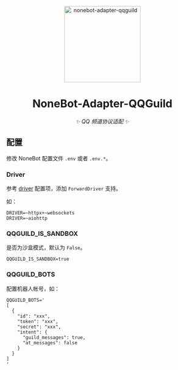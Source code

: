<p align="center">
  <a href="https://nonebot.dev/"><img src="https://raw.githubusercontent.com/nonebot/adapter-qqguild/master/assets/logo-qqguild.png" width="200" height="200" alt="nonebot-adapter-qqguild"></a>
</p>

<div align="center">

# NoneBot-Adapter-QQGuild

_✨ QQ 频道协议适配 ✨_

</div>

## 配置

修改 NoneBot 配置文件 `.env` 或者 `.env.*`。

### Driver

参考 [driver](https://nonebot.dev/docs/appendices/config#driver) 配置项，添加 `ForwardDriver` 支持。

如：

```dotenv
DRIVER=~httpx+~websockets
DRIVER=~aiohttp
```

### QQGUILD_IS_SANDBOX

是否为沙盒模式，默认为 `False`。

```dotenv
QQGUILD_IS_SANDBOX=true
```

### QQGUILD_BOTS

配置机器人帐号，如：

```dotenv
QQGUILD_BOTS='
[
  {
    "id": "xxx",
    "token": "xxx",
    "secret": "xxx",
    "intent": {
      "guild_messages": true,
      "at_messages": false
    }
  }
]
'
```
